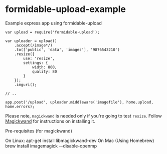 formidable-upload-example
=========================

Example express app using formidable-upload

    var upload = require('formidable-upload');

    var uploader = upload()
        .accept(/image*/)
        .to(['public', 'data', 'images'], '9876543210')
        .resize({
            use: 'resize',
            settings: {
                width: 800,
                quality: 80
            }
        });
        .imguri();

    // ..

    app.post('/upload', uploader.middleware('imagefile'), home.upload, home.errors);


Please note, `magickwand` is needed only if you're going to test `resize`. Follow
[Magickwand](https://github.com/qzaidi/magickwand) for instructions on installing it.

Pre-requisites (for magickwand)

On Linux: apt-get install libmagickwand-dev
On Mac (Using Homebrew) brew install imagemagick  --disable-openmp
